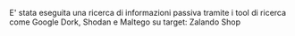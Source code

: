 E' stata eseguita una ricerca di informazioni passiva tramite i tool di ricerca come Google Dork, Shodan e Maltego su target: Zalando Shop
